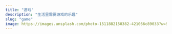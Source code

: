 ```yaml
---
title: "游戏"
description: "生活里需要游戏的乐趣"
slug: "game"
image: https://images.unsplash.com/photo-1511882150382-421056c89033?w=900&auto=format&fit=crop&q=60&ixlib=rb-4.0.3&ixid=M3wxMjA3fDB8MHxzZWFyY2h8MjB8fGdhbWV8ZW58MHx8MHx8fDA%3D
---
```

